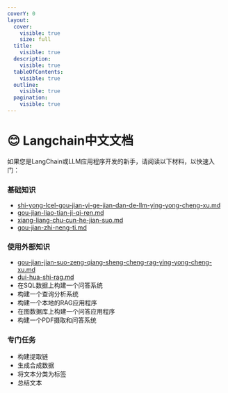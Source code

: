 ```yaml
---
coverY: 0
layout:
  cover:
    visible: true
    size: full
  title:
    visible: true
  description:
    visible: true
  tableOfContents:
    visible: true
  outline:
    visible: true
  pagination:
    visible: true
---
```


# 😊 Langchain中文文档



如果您是LangChain或LLM应用程序开发的新手，请阅读以下材料，以快速入门：

### 基础知识

* &#x20;[shi-yong-lcel-gou-jian-yi-ge-jian-dan-de-llm-ying-yong-cheng-xu.md](langchain-zhong-wen-wen-dang/shi-yong-lcel-gou-jian-yi-ge-jian-dan-de-llm-ying-yong-cheng-xu.md "mention")
* &#x20;[gou-jian-liao-tian-ji-qi-ren.md](langchain-zhong-wen-wen-dang/gou-jian-liao-tian-ji-qi-ren.md "mention")
* [xiang-liang-chu-cun-he-jian-suo.md](langchain-zhong-wen-wen-dang/xiang-liang-chu-cun-he-jian-suo.md "mention")
* [gou-jian-zhi-neng-ti.md](langchain-zhong-wen-wen-dang/gou-jian-zhi-neng-ti.md "mention")

### 使用外部知识

* [gou-jian-jian-suo-zeng-qiang-sheng-cheng-rag-ying-yong-cheng-xu.md](langchain-zhong-wen-wen-dang/gou-jian-jian-suo-zeng-qiang-sheng-cheng-rag-ying-yong-cheng-xu.md "mention")
* [dui-hua-shi-rag.md](langchain-zhong-wen-wen-dang/dui-hua-shi-rag.md "mention")
* 在SQL数据上构建一个问答系统
* 构建一个查询分析系统
* 构建一个本地的RAG应用程序
* 在图数据库上构建一个问答应用程序
* 构建一个PDF摄取和问答系统

### 专门任务

* 构建提取链
* 生成合成数据
* 将文本分类为标签
* 总结文本
